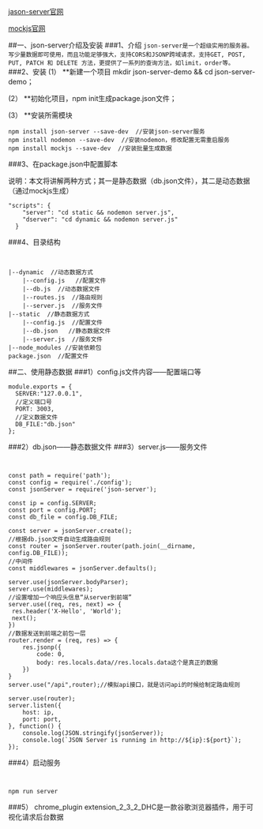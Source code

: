 
[jason-server官网](https://github.com/typicode/json-server)

[mockjs官网](https://github.com/nuysoft/Mock/wiki)

##一、json-server介绍及安装
###1、介绍
   `json-server是一个超级实用的服务器。写少量数据即可使用，而且功能足够强大，支持CORS和JSONP跨域请求，支持GET, POST,
        PUT, PATCH 和 DELETE 方法，更提供了一系列的查询方法，如limit，order等。`
###2、安装
(1） **新建一个项目 mkdir json-server-demo && cd json-server-demo；

(2） **初始化项目，npm init生成package.json文件；

(3） **安装所需模块
```$xslt
npm install json-server --save-dev  //安装json-server服务
npm install nodemon --save-dev  //安装nodemon，修改配置无需重启服务
npm install mockjs --save-dev  //安装批量生成数据

```
###3、在package.json中配置脚本

说明：本文将讲解两种方式；其一是静态数据（db.json文件），其二是动态数据（通过mockjs生成）
```$xslt
"scripts": {
    "server": "cd static && nodemon server.js",
    "dserver": "cd dynamic && nodemon server.js"
  }
```
###4、目录结构
```$xslt


|--dynamic  //动态数据方式
    |--config.js   //配置文件
    |--db.js  //动态数据文件
    |--routes.js  //路由规则
    |--server.js  //服务文件
|--static  //静态数据方式
    |--config.js  //配置文件
    |--db.json   //静态数据文件
    |--server.js  //服务文件
|--node_modules //安装依赖包
package.json  //配置文件

```
##二、使用静态数据
###1）config.js文件内容——配置端口等
```$xslt
module.exports = {
  SERVER:"127.0.0.1",  
  //定义端口号
  PORT: 3003,
  //定义数据文件
  DB_FILE:"db.json"
};
```

###2）db.json——静态数据文件
###3）server.js——服务文件
```$xslt


const path = require('path');
const config = require('./config');
const jsonServer = require('json-server');

const ip = config.SERVER;
const port = config.PORT;
const db_file = config.DB_FILE;

const server = jsonServer.create();
//根据db.json文件自动生成路由规则
const router = jsonServer.router(path.join(__dirname, config.DB_FILE));
//中间件
const middlewares = jsonServer.defaults();

server.use(jsonServer.bodyParser);
server.use(middlewares);
//设置增加一个响应头信息“从server到前端”
server.use((req, res, next) => {
 res.header('X-Hello', 'World');
 next();
})
//数据发送到前端之前包一层
router.render = (req, res) => {
    res.jsonp({
        code: 0,
        body: res.locals.data//res.locals.data这个是真正的数据
    })
}
server.use("/api",router);//模拟api接口，就是访问api的时候给制定路由规则

server.use(router);
server.listen({
    host: ip,
    port: port,
}, function() {
    console.log(JSON.stringify(jsonServer));
    console.log(`JSON Server is running in http://${ip}:${port}`);
});

```
###4）启动服务
```$xslt


npm run server
```


###5）
chrome_plugin
	extension_2_3_2_DHC是一款谷歌浏览器插件，用于可视化请求后台数据